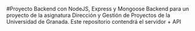#Proyecto Backend con NodeJS, Express y Mongoose
Backend para un proyecto de la asignatura Dirección y Gestión de Proyectos de la Universidad de Granada.
Este repositorio contendrá el servidor + API
